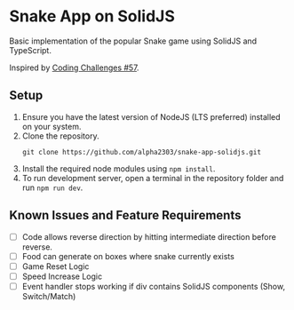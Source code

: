 # Snake App on SolidJS

Basic implementation of the popular Snake game using SolidJS and TypeScript.

Inspired by [Coding Challenges #57](https://codingchallenges.substack.com/p/coding-challenge-57-snake).

## Setup
1. Ensure you have the latest version of NodeJS (LTS preferred) installed on your system.
2. Clone the repository.
    ```
    git clone https://github.com/alpha2303/snake-app-solidjs.git
    ```
2. Install the required node modules using `npm install`.
3. To run development server, open a terminal in the repository folder and run `npm run dev`.

## Known Issues and Feature Requirements
- [ ] Code allows reverse direction by hitting intermediate direction before reverse.
- [ ] Food can generate on boxes where snake currently exists
- [ ] Game Reset Logic
- [ ] Speed Increase Logic
- [ ] Event handler stops working if div contains SolidJS components (Show, Switch/Match)
